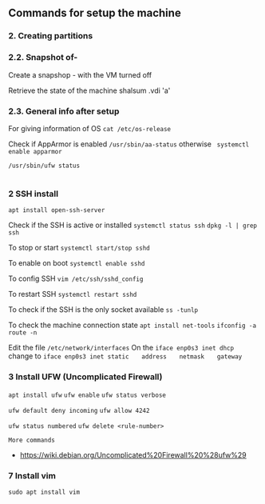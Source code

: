 ## Commands for setup the machine 
### 2. Creating partitions 

### 2.2. Snapshot of- 
Create a snapshop - with the VM turned off 

Retrieve the state of the machine
    shalsum <virtual disk>.vdi
'a'
### 2.3. General info after setup
For giving information of OS
` cat /etc/os-release `

Check if AppArmor is enabled
` /usr/sbin/aa-status `
otherwise 
` systemctl enable apparmor`


` /usr/sbin/ufw status `

#
### 2 SSH install 

`apt install open-ssh-server`

Check if the SSH is active or installed
`systemctl status ssh`
`dpkg -l | grep ssh `

To stop or start  `systemctl start/stop sshd`

To enable on boot 
 `systemctl enable sshd`

To config SSH
 `vim /etc/ssh/sshd_config`

To restart SSH
`systemctl restart sshd`

To check if the SSH is the only socket available 
`ss -tunlp`
 
To check the machine connection state
`apt install net-tools`
`ifconfig -a `
`route -n `

Edit the file `/etc/network/interfaces`
On the `iface enp0s3 inet dhcp` change to 
`iface enp0s3 inet static`
`   address`
`   netmask`
`   gateway`

### 3 Install UFW (Uncomplicated Firewall)
`apt install ufw`
`ufw enable`
`ufw status verbose`

`ufw default deny incoming`
`ufw allow 4242`

`ufw status numbered`
`ufw delete <rule-number> `

    More commands
- https://wiki.debian.org/Uncomplicated%20Firewall%20%28ufw%29
### 7 Install vim
 `sudo apt install vim`